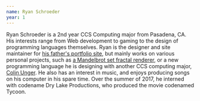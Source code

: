 ```yaml
---
name: Ryan Schroeder
year: 1
---
```


Ryan Schroeder is a 2nd year CCS Computing major from Pasadena, CA.  His
interests range from Web development to gaming to the design of programming
languages themselves.  Ryan is the designer and site maintainer for
[his father's portfolio site](http://nathanschroeder.net), but mainly works on
various personal projects, such as
[a Mandelbrot set fractal renderer](https://goo.gl/photos/LbJZt4LD6dGedYmP8), or
a new programming language he is designing with another CCS computing major,
[Colin Unger](/students/unger_colin/).  He also has an interest in music, and
enjoys producing songs on his computer in his spare time.  Over the summer of
2017, he interned with codename Dry Lake Productions, who produced the movie
codenamed Tycoon.
<!--   ========  NOTE TO SELF: Update this once the movie is out  ========   -->
